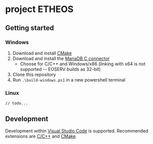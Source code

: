 # project ETHEOS

## Getting started

### Windows

1. Download and install [CMake](https://github.com/Kitware/CMake/releases/download/v3.16.0/cmake-3.16.0-win64-x64.msi)
2. Download and install the [MariaDB C connector](https://mariadb.com/downloads/?showall=1&tab=mariadbtx&group=mariadb_server&version=10.4.10#connectors)
   - Choose for C/C++ and Windows/x86 (linking with x64 is not supported -- EOSERV builds as 32-bit)
3. Clone this repository
4. Run `.\build-windows.ps1` in a new powershell terminal

### Linux

```
// todo...
```

## Development

Development within [Visual Studio Code](https://code.visualstudio.com/) is supported. Recommended extensions are [C/C++](https://marketplace.visualstudio.com/items?itemName=ms-vscode.cpptools) and [CMake](https://marketplace.visualstudio.com/items?itemName=twxs.cmake).